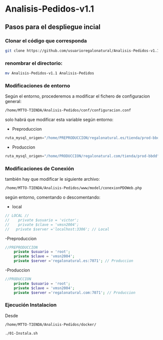 # Analisis-Pedidos-v1.1

## Pasos para el despliegue incial

### Clonar el código que corresponda ###

```bash 
git clone https://github.com/usuarioregalonatural/Analisis-Pedidos-v1.1.git 
```

### renombrar el directorio: ### 
```bash 
mv Analisis-Pedidos-v1.1 Analisis-Pedidos
```
### Modificaciones de entorno ### 
Según el entorno, procederemos a modificar el fichero de configuracion general:
```bash 
/home/MTTO-TIENDA/Analisis-Pedidos/conf/configuracion.conf
```
solo habrá que modificar esta variable según entorno:
- Preproduccion
```php 
ruta_mysql_origen="/home/PREPRODUCCION/regalonatural.es/tienda/prod-bbdd"
```
- Produccion
```php 
ruta_mysql_origen="/home/PRODUCCION/regalonatural.com/tienda/prod-bbdd"
```
### Modificaciones de Conexión ### 
también hay que modificar le siguiente archivo:

```bash 
/home/MTTO-TIENDA/Analisis-Pedidos/www/model/conexionPDOWeb.php
```
según entorno, comentando o descomentando:

- local 
```php 
// LOCAL //
//    private $usuario = 'victor';
//    private $clave = 'vmsn2004';
//   private $server ='localhost:3306'; // Local
```

-Preproduccion
```php 
//PREPRODUCCION
    private $usuario = 'root';
    private $clave = 'vmsn2004';
    private $server ='regalonatural.es:7071'; // Produccion
```
-Produccion
```php 
//PRODUCCION
    private $usuario = 'root';
    private $clave = 'vmsn2004';
    private $server ='regalonatural.com:7071'; // Produccion
```
### Ejecución Instalacion ### 
Desde 
```bash
/home/MTTO-TIENDA/Analisis-Pedidos/docker/
```
```bash
./01-Instala.sh
```




